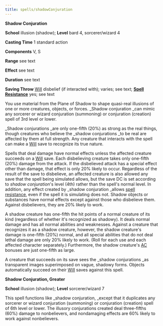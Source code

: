 ```yaml
---
title: spells/shadowConjuration
---
```

 **Shadow Conjuration**

**School** illusion (shadow); **Level** bard 4, sorcerer/wizard 4

**Casting Time** 1 standard action

**Components** V, S

**Range** see text

**Effect** see text

**Duration** see text

**Saving Throw** [Will](../combat.md#_will) disbelief (if interacted with); varies; see text; **[Spell Resistance](../glossary.md#_spell-resistance)** yes; see text

You use material from the Plane of Shadow to shape quasi-real illusions of one or more creatures, objects, or forces. _Shadow conjuration _can mimic any sorcerer or wizard conjuration (summoning) or conjuration (creation) spell of 3rd level or lower.

_Shadow conjurations _are only one-fifth (20%) as strong as the real things, though creatures who believe the _shadow conjurations _to be real are affected by them at full strength. Any creature that interacts with the spell can make a [Will](../combat.md#_will) save to recognize its true nature.

Spells that deal damage have normal effects unless the affected creature succeeds on a [Will](../combat.md#_will) save. Each disbelieving creature takes only one-fifth (20%) damage from the attack. If the disbelieved attack has a special effect other than damage, that effect is only 20% likely to occur. Regardless of the result of the save to disbelieve, an affected creature is also allowed any save that the spell being simulated allows, but the save DC is set according to _shadow conjuration_'s level (4th) rather than the spell's normal level. In addition, any effect created by _shadow conjuration _allows [spell resistance](../glossary.md#_spell-resistance), even if the spell it is simulating does not. Shadow objects or substances have normal effects except against those who disbelieve them. Against disbelievers, they are 20% likely to work.

A shadow creature has one-fifth the hit points of a normal creature of its kind (regardless of whether it's recognized as shadowy). It deals normal damage and has all normal abilities and weaknesses. Against a creature that recognizes it as a shadow creature, however, the shadow creature's damage is one-fifth (20%) normal, and all special abilities that do not deal lethal damage are only 20% likely to work. (Roll for each use and each affected character separately.) Furthermore, the shadow creature's [AC](../combat.md#_armor-class) bonuses are just one-fifth as large.

A creature that succeeds on its save sees the _shadow conjurations _as transparent images superimposed on vague, shadowy forms. Objects automatically succeed on their [Will](../combat.md#_will) saves against this spell.

**Shadow Conjuration, Greater**

**School** illusion (shadow); **Level** sorcerer/wizard 7

This spell functions like _shadow conjuration, _except that it duplicates any sorcerer or wizard conjuration (summoning) or conjuration (creation) spell of 6th level or lower. The illusory conjurations created deal three-fifths (60%) damage to nonbelievers, and nondamaging effects are 60% likely to work against nonbelievers.

